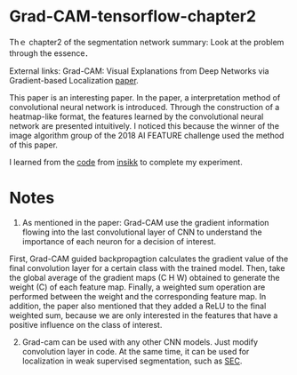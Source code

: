 # Grad-CAM-tensorflow-chapter2

Thｅ chapter2 of the segmentation network summary: Look at the problem through the essence．

External links: Grad-CAM: Visual Explanations from Deep Networks via Gradient-based Localization [paper](https://arxiv.org/abs/1610.02391).

This paper is an interesting paper. In the paper, a interpretation method of convolutional neural network is introduced. Through the construction of a heatmap-like format, the features learned by the convolutional neural network are presented intuitively. I noticed this because the winner of the image algorithm group of the 2018 AI FEATURE challenge used the method of this paper.


I learned from the [code](https://github.com/insikk/Grad-CAM-tensorflow) from [insikk](https://github.com/insikk) to complete my experiment.

# Notes

1. As mentioned in the paper: Grad-CAM use the gradient information flowing into the last convolutional layer of CNN to understand the importance of each neuron for a decision of interest. 

First, Grad-CAM guided backpropagtion calculates the gradient value of the final convolution layer for a certain class with the trained model. Then, take the global average of the gradient maps (C H W) obtained to generate the weight (C) of each feature map. Finally, a weighted sum operation are performed between the weight and the corresponding feature map.
In addition, the paper also mentioned that they added a ReLU to the final weighted sum, because we are only interested in the features that have a positive influence on the class of interest.

2. Grad-cam can be used with any other CNN models. Just modify convolution layer in code. At the same time, it can be used for localization in weak supervised segmentation, such as [SEC](https://arxiv.org/abs/1603.06098).
